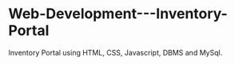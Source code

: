 # Web-Development---Inventory-Portal
 Inventory Portal using HTML, CSS, Javascript, DBMS and MySql.
